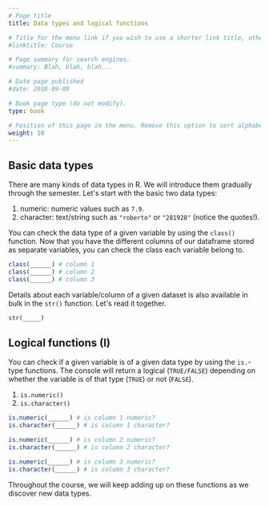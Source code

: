 ```yaml
---
# Page title
title: Data types and logical functions

# Title for the menu link if you wish to use a shorter link title, otherwise remove this option.
#linktitle: Course

# Page summary for search engines.
#summary: Blah, blah, blah...

# Date page published
#date: 2018-09-09

# Book page type (do not modify).
type: book

# Position of this page in the menu. Remove this option to sort alphabetically.
weight: 10
---
```


## Basic data types

There are many kinds of data types in R. We will introduce them gradually through the semester. Let's start with the basic two data types: 

1. numeric: numeric values such as `7.9`.
2. character: text/string such as `"roberto"` or `"281928"` (notice the quotes!). 

You can check the data type of a given variable by using the `class()` function. Now that you have the different columns of our dataframe stored as separate variables, you can check the class each variable belong to.  

```r
class(______) # column 1
class(______) # column 2
class(______) # column 3
```

Details about each variable/column of a given dataset is also available in bulk in the `str()` function. Let's read it together.

```r
str(_____) 
```

## Logical functions (I)

You can check if a given variable is of a given data type by using the `is.`-type functions. The console will return a logical (`TRUE/FALSE`) depending on whether the variable is of that type (`TRUE`) or not (`FALSE`).

1. `is.numeric()`
2. `is.character()`

```r
is.numeric(______) # is column 1 numeric?
is.character(______) # is column 1 character?

is.numeric(______) # is column 2 numeric?
is.character(______) # is column 2 character?

is.numeric(______) # is column 3 numeric?
is.character(______) # is column 3 character?

```

Throughout the course, we will keep adding up on these functions as we discover new data types.